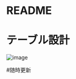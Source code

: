 # README
# テーブル設計
![image](https://user-images.githubusercontent.com/79431516/127090812-7e105862-ae10-4362-aa25-23625e4657d9.png)

#随時更新
